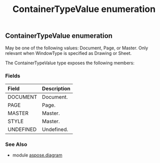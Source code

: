 ﻿---
title: ContainerTypeValue enumeration
second_title: Aspose.Diagram for Python via .NET API References
description: 
type: docs
weight: 2800
url: /python-net/aspose.diagram/containertypevalue/
is_root: false
---

## ContainerTypeValue enumeration

May be one of the following values: Document, Page, or Master. Only relevant when WindowType is specified as Drawing or Sheet.



The ContainerTypeValue type exposes the following members:

### Fields
| Field | Description |
| :- | :- |
| DOCUMENT | Document. |
| PAGE | Page. |
| MASTER | Master. |
| STYLE | Master. |
| UNDEFINED | Undefined. |


### See Also

* module [aspose.diagram](../)
